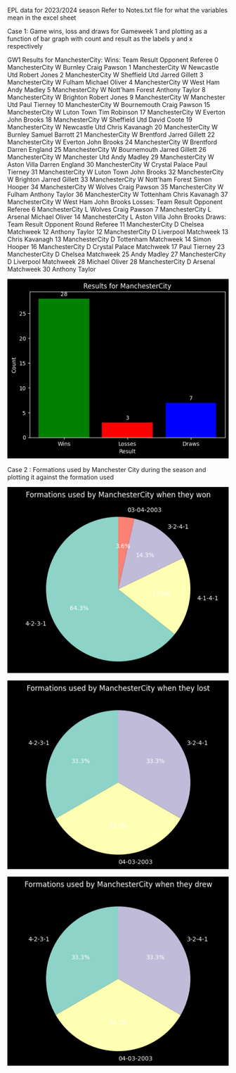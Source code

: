 EPL data for 2023/2024 season
Refer to Notes.txt file for what the variables mean in the excel sheet

Case 1: Game wins, loss and draws for Gameweek 1 and plotting as a function of bar graph with count and result as the labels y and x respectively

GW1 Results for ManchesterCity:
Wins: 
               Team Result         Opponent         Referee
0   ManchesterCity      W          Burnley    Craig Pawson
1   ManchesterCity      W    Newcastle Utd    Robert Jones
2   ManchesterCity      W    Sheffield Utd  Jarred Gillett
3   ManchesterCity      W           Fulham  Michael Oliver
4   ManchesterCity      W         West Ham     Andy Madley
5   ManchesterCity      W  Nott'ham Forest  Anthony Taylor
8   ManchesterCity      W         Brighton    Robert Jones
9   ManchesterCity      W   Manchester Utd    Paul Tierney
10  ManchesterCity      W      Bournemouth    Craig Pawson
15  ManchesterCity      W       Luton Town    Tim Robinson
17  ManchesterCity      W          Everton     John Brooks
18  ManchesterCity      W    Sheffield Utd     David Coote
19  ManchesterCity      W    Newcastle Utd  Chris Kavanagh
20  ManchesterCity      W          Burnley  Samuel Barrott
21  ManchesterCity      W        Brentford  Jarred Gillett
22  ManchesterCity      W          Everton     John Brooks
24  ManchesterCity      W        Brentford  Darren England
25  ManchesterCity      W      Bournemouth  Jarred Gillett
26  ManchesterCity      W   Manchester Utd     Andy Madley
29  ManchesterCity      W      Aston Villa  Darren England
30  ManchesterCity      W   Crystal Palace    Paul Tierney
31  ManchesterCity      W       Luton Town     John Brooks
32  ManchesterCity      W         Brighton  Jarred Gillett
33  ManchesterCity      W  Nott'ham Forest    Simon Hooper
34  ManchesterCity      W           Wolves    Craig Pawson
35  ManchesterCity      W           Fulham  Anthony Taylor
36  ManchesterCity      W        Tottenham  Chris Kavanagh
37  ManchesterCity      W         West Ham     John Brooks
Losses: 
               Team Result     Opponent         Referee
6   ManchesterCity      L       Wolves    Craig Pawson
7   ManchesterCity      L      Arsenal  Michael Oliver
14  ManchesterCity      L  Aston Villa     John Brooks
Draws: 
               Team Result        Opponent         Round         Referee
11  ManchesterCity      D         Chelsea  Matchweek 12  Anthony Taylor
12  ManchesterCity      D       Liverpool  Matchweek 13  Chris Kavanagh
13  ManchesterCity      D       Tottenham  Matchweek 14    Simon Hooper
16  ManchesterCity      D  Crystal Palace  Matchweek 17    Paul Tierney
23  ManchesterCity      D         Chelsea  Matchweek 25     Andy Madley
27  ManchesterCity      D       Liverpool  Matchweek 28  Michael Oliver
28  ManchesterCity      D         Arsenal  Matchweek 30  Anthony Taylor

![alt text](image.png)


Case 2 : Formations used by Manchester City during the season and plotting it against the formation used

![alt text](image-1.png)

![alt text](image-2.png)

![alt text](image-3.png)